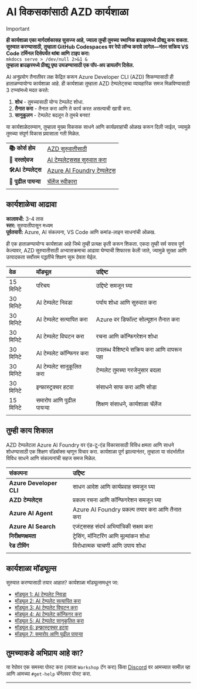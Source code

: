 <!--
CO_OP_TRANSLATOR_METADATA:
{
  "original_hash": "1a87eaee8309cd74837981fdc6834dd9",
  "translation_date": "2025-09-24T13:39:57+00:00",
  "source_file": "workshop/docs/index.md",
  "language_code": "mr"
}
-->
# AI विकसकांसाठी AZD कार्यशाळा

> [!IMPORTANT]  
> **ही कार्यशाळा एका मार्गदर्शकासह सुसज्ज आहे, ज्याला तुम्ही तुमच्या स्थानिक ब्राउझरमध्ये प्रीव्ह्यू करू शकता. सुरुवात करण्यासाठी, तुम्हाला GitHub Codespaces वर रेपो लॉन्च करावे लागेल—नंतर सक्रिय VS Code टर्मिनल दिसेपर्यंत थांबा आणि टाइप करा:**  
> `mkdocs serve > /dev/null 2>&1 &`  
> **तुम्हाला ब्राउझरमध्ये प्रीव्ह्यू पृष्ठ उघडण्यासाठी एक पॉप-अप डायलॉग दिसेल.**

AI अनुप्रयोग तैनातीवर लक्ष केंद्रित करून Azure Developer CLI (AZD) शिकण्यासाठी ही हाताळण्यायोग्य कार्यशाळा आहे. ही कार्यशाळा तुम्हाला AZD टेम्पलेट्सचा व्यावहारिक समज मिळविण्यासाठी 3 टप्प्यांमध्ये मदत करते:

1. **शोध** - तुमच्यासाठी योग्य टेम्पलेट शोधा.
1. **तैनात करा** - तैनात करा आणि ते कार्य करत असल्याची खात्री करा.
1. **सानुकूलन** - टेम्पलेट बदलून ते तुमचे बनवा!

या कार्यशाळेदरम्यान, तुम्हाला मुख्य विकसक साधने आणि कार्यप्रवाहांची ओळख करून दिली जाईल, ज्यामुळे तुमच्या संपूर्ण विकास प्रवासाला गती मिळेल.

| | | 
|:---|:---|
| **📚 कोर्स होम**| [AZD सुरुवातीसाठी](../README.md)|
| **📖 दस्तऐवज** | [AI टेम्पलेट्ससह सुरुवात करा](https://learn.microsoft.com/en-us/azure/ai-foundry/how-to/develop/ai-template-get-started)|
| **🛠️AI टेम्पलेट्स** | [Azure AI Foundry टेम्पलेट्स](https://ai.azure.com/templates) |
|**🚀 पुढील पायऱ्या** | [चॅलेंज स्वीकारा](../../../../workshop/docs) |
| | |

## कार्यशाळेचा आढावा

**कालावधी:** 3-4 तास  
**स्तर:** सुरुवातीपासून मध्यम  
**पूर्वतयारी:** Azure, AI संकल्पना, VS Code आणि कमांड-लाइन साधनांची ओळख.

ही एक हाताळण्यायोग्य कार्यशाळा आहे जिथे तुम्ही प्रत्यक्ष कृती करून शिकता. एकदा तुम्ही सर्व सराव पूर्ण केल्यावर, AZD सुरुवातीसाठी अभ्यासक्रमाचा आढावा घेण्याची शिफारस केली जाते, ज्यामुळे सुरक्षा आणि उत्पादकता सर्वोत्तम पद्धतींचे शिक्षण सुरू ठेवता येईल.

| वेळ| मॉड्यूल  | उद्दिष्ट |
|:---|:---|:---|
| 15 मिनिटे | परिचय | उद्दिष्टे समजून घ्या |
| 30 मिनिटे | AI टेम्पलेट निवडा | पर्याय शोधा आणि सुरुवात करा | 
| 30 मिनिटे | AI टेम्पलेट सत्यापित करा | Azure वर डिफॉल्ट सोल्यूशन तैनात करा |
| 30 मिनिटे | AI टेम्पलेट विघटन करा | रचना आणि कॉन्फिगरेशन शोधा |
| 30 मिनिटे | AI टेम्पलेट कॉन्फिगर करा | उपलब्ध वैशिष्ट्ये सक्रिय करा आणि वापरून पहा |
| 30 मिनिटे | AI टेम्पलेट सानुकूलित करा | टेम्पलेट तुमच्या गरजेनुसार बदला |
| 30 मिनिटे | इन्फ्रास्ट्रक्चर हटवा | संसाधने साफ करा आणि सोडा |
| 15 मिनिटे | समारोप आणि पुढील पायऱ्या | शिक्षण संसाधने, कार्यशाळा चॅलेंज |
| | |

## तुम्ही काय शिकाल

AZD टेम्पलेटला Azure AI Foundry वर एंड-टू-एंड विकासासाठी विविध क्षमता आणि साधने शोधण्यासाठी एक शिक्षण सॅंडबॉक्स म्हणून विचार करा. कार्यशाळा पूर्ण झाल्यानंतर, तुम्हाला या संदर्भातील विविध साधने आणि संकल्पनांची सहज समज मिळेल.

| संकल्पना  | उद्दिष्ट |
|:---|:---|
| **Azure Developer CLI** | साधन आदेश आणि कार्यप्रवाह समजून घ्या |
| **AZD टेम्पलेट्स**| प्रकल्प रचना आणि कॉन्फिगरेशन समजून घ्या |
| **Azure AI Agent**| Azure AI Foundry प्रकल्प तयार करा आणि तैनात करा |
| **Azure AI Search**| एजंट्ससह संदर्भ अभियांत्रिकी सक्षम करा |
| **निरीक्षणक्षमता**| ट्रेसिंग, मॉनिटरिंग आणि मूल्यांकन शोधा |
| **रेड टीमिंग**| विरोधात्मक चाचणी आणि उपाय शोधा |
| | |

## कार्यशाळा मॉड्यूल्स

सुरुवात करण्यासाठी तयार आहात? कार्यशाळा मॉड्यूल्समधून जा:

- [मॉड्यूल 1: AI टेम्पलेट निवडा](instructions/1-Select-AI-Template.md)
- [मॉड्यूल 2: AI टेम्पलेट सत्यापित करा](instructions/2-Validate-AI-Template.md) 
- [मॉड्यूल 3: AI टेम्पलेट विघटन करा](instructions/3-Deconstruct-AI-Template.md)
- [मॉड्यूल 4: AI टेम्पलेट कॉन्फिगर करा](instructions/4-Configure-AI-Template.md)
- [मॉड्यूल 5: AI टेम्पलेट सानुकूलित करा](instructions/5-Customize-AI-Template.md)
- [मॉड्यूल 6: इन्फ्रास्ट्रक्चर हटवा](instructions/6-Teardown-Infrastructure.md)
- [मॉड्यूल 7: समारोप आणि पुढील पायऱ्या](instructions/7-Wrap-up.md)

## तुमच्याकडे अभिप्राय आहे का?

या रेपोवर एक समस्या पोस्ट करा (त्याला `Workshop` टॅग करा) किंवा [Discord](https://aka.ms/foundry/discord) वर आमच्यात सामील व्हा आणि आमच्या `#get-help` चॅनेलवर पोस्ट करा.

---

